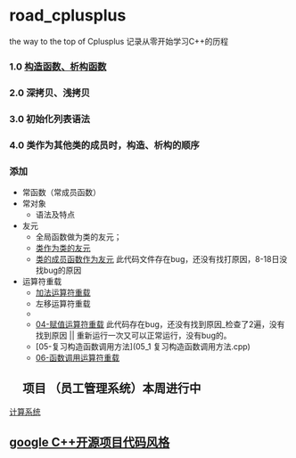 # road_cplusplus
the way to the top of Cplusplus
记录从零开始学习C++的历程
### 1.0 [构造函数、析构函数](构造函数析构函数.cpp)
### 2.0 深拷贝、浅拷贝
### 3.0 初始化列表语法
### 4.0 类作为其他类的成员时，构造、析构的顺序

### 添加
- 常函数（常成员函数）
- 常对象
   * 语法及特点
- 友元 
  - 全局函数做为类的友元；
  - [类作为类的友元](./友元.cpp)
  - [类的成员函数作为友元](./友元类.cpp) 此代码文件存在bug，还没有找打原因，8-18日没找bug的原因
- 运算符重载
  - [加法运算符重载](./)
  - 左移运算符重载
  -
  - [04-赋值运算符重载](./04-赋值运算符重载.cpp) 此代码存在bug，还没有找到原因_检查了2遍，没有找到原因 || 重新运行一次又可以正常运行，没有bug的。 
  - [05-复习构造函数调用方法](05_1 复习构造函数调用方法.cpp)
  - [06-函数调用运算符重载](06-函数调用运算符(仿函数).cpp)
  ## 项目 （员工管理系统）本周进行中
   
[计算系统](https://www.cnblogs.com/zhaoyl/archive/2012/05/15/2501972.html)
## [google C++开源项目代码风格](https://zh-google-styleguide.readthedocs.io/en/latest/google-cpp-styleguide/classes/)
